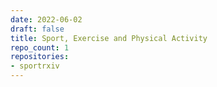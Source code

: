 ```yaml
---
date: 2022-06-02
draft: false
title: Sport, Exercise and Physical Activity
repo_count: 1
repositories:
- sportrxiv
---
```



